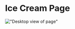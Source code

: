 # Ice Cream Page

!["Desktop view of page"](https://github.com/CaitieCat/iceCreamPage/blob/main/images/DesktopView.png?raw=true)
